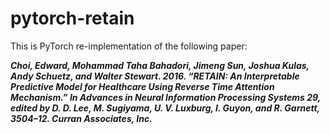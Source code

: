 # pytorch-retain
This is PyTorch re-implementation of the following paper:

***Choi, Edward, Mohammad Taha Bahadori, Jimeng Sun, Joshua Kulas, Andy Schuetz, and Walter Stewart. 2016. “RETAIN: An Interpretable Predictive Model for Healthcare Using Reverse Time Attention Mechanism.” In Advances in Neural Information Processing Systems 29, edited by D. D. Lee, M. Sugiyama, U. V. Luxburg, I. Guyon, and R. Garnett, 3504–12. Curran Associates, Inc.***
